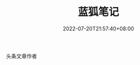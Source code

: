 ﻿---
weight: 
title: "蓝狐笔记"
description: "头条文章作者"
date: 2022-07-20T21:57:40+08:00
lastmod: 2022-07-20T16:45:40+08:00
draft: false
authors: ["seven"]
featuredImage: "lanhubiji.png"
link: "https://weibo.com/huangliangxin"
tags: ["微博","蓝狐笔记"]
categories: ["navigation"]
navigation: ["微博"]
lightgallery: true
toc: true
pinned: false
recommend: false
recommend1: false
---
头条文章作者
